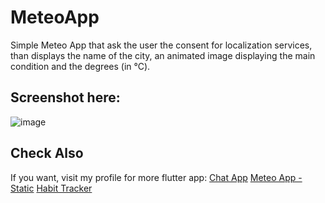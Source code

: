 # MeteoApp
Simple Meteo App that ask the user the consent for localization services, than displays the name of the city, an animated image displaying the main condition and the degrees (in °C).


## Screenshot here: 
![image](https://github.com/user-attachments/assets/ceae373c-2ed7-421d-a05c-07e4385ecf01)


## Check Also
If you want, visit my profile for more flutter app:
[Chat App](https://github.com/PaulXV/ChatApp_Flutter)
[Meteo App - Static](https://github.com/PaulXV/MeteoApp_Flutter)
[Habit Tracker](https://github.com/PaulXV/HabitTracker_Flutter)
